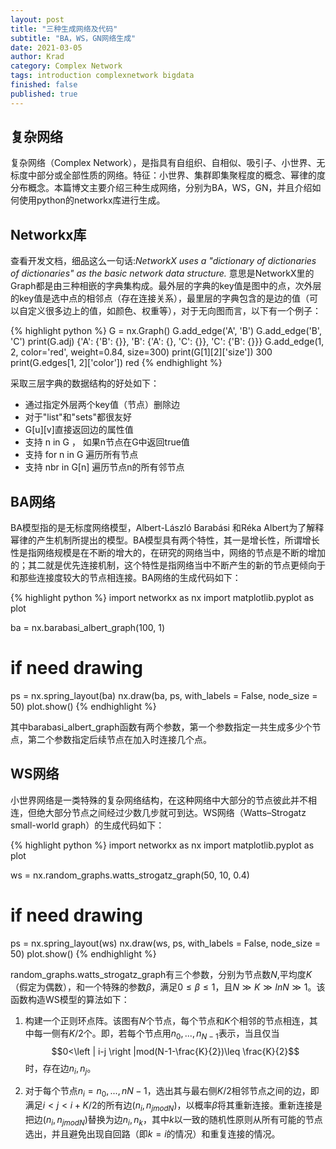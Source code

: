 ```yaml
---
layout: post
title: "三种生成网络及代码"
subtitle: "BA，WS，GN网络生成"
date: 2021-03-05
author: Krad
category: Complex Network
tags: introduction complexnetwork bigdata
finished: false
published: true
---
```


## 复杂网络

复杂网络（Complex Network），是指具有自组织、自相似、吸引子、小世界、无标度中部分或全部性质的网络。特征：小世界、集群即集聚程度的概念、幂律的度分布概念。本篇博文主要介绍三种生成网络，分别为BA，WS，GN，并且介绍如何使用python的networkx库进行生成。

## Networkx库

查看开发文档，细品这么一句话:<span class='evidence'>_NetworkX uses a "dictionary of dictionaries of dictionaries" as the basic network data structure._</span> 意思是NetworkX里的Graph都是由三种相嵌的字典集构成。最外层的字典的key值是图中的点，次外层的key值是选中点的相邻点（存在连接关系），最里层的字典包含的是边的值（可以自定义很多边上的值，如颜色、权重等），对于无向图而言，以下有一个例子：

{% highlight python %}
G = nx.Graph()
G.add_edge('A', 'B')
G.add_edge('B', 'C')
print(G.adj)
{'A': {'B': {}}, 'B': {'A': {}, 'C': {}}, 'C': {'B': {}}}
G.add_edge(1, 2, color='red', weight=0.84, size=300)
print(G[1][2]['size'])
300
print(G.edges[1, 2]['color'])
red
{% endhighlight %}

采取三层字典的数据结构的好处如下：

* 通过指定外层两个key值（节点）删除边
* 对于"list"和"sets"都很友好
* G[u][v]直接返回边的属性值
* 支持 n in G ， 如果n节点在G中返回true值
* 支持 for n in G 遍历所有节点
* 支持 nbr in G[n] 遍历节点n的所有邻节点

## BA网络

BA模型指的是无标度网络模型，Albert-László Barabási 和Réka Albert为了解释幂律的产生机制所提出的模型。BA模型具有两个特性，其一是增长性，所谓增长性是指网络规模是在不断的增大的，在研究的网络当中，网络的节点是不断的增加的；其二就是优先连接机制，这个特性是指网络当中不断产生的新的节点更倾向于和那些连接度较大的节点相连接。BA网络的生成代码如下：

{% highlight python %}
import networkx as nx
import matplotlib.pyplot as plot

ba = nx.barabasi_albert_graph(100, 1)

# if need drawing
ps = nx.spring_layout(ba)
nx.draw(ba, ps, with_labels = False, node_size = 50)
plot.show()
{% endhighlight %}

其中barabasi_albert_graph函数有两个参数，第一个参数指定一共生成多少个节点，第二个参数指定后续节点在加入时连接几个点。

## WS网络

小世界网络是一类特殊的复杂网络结构，在这种网络中大部分的节点彼此并不相连，但绝大部分节点之间经过少数几步就可到达。WS网络（Watts–Strogatz small-world graph）的生成代码如下：

{% highlight python %}
import networkx as nx
import matplotlib.pyplot as plot

ws = nx.random_graphs.watts_strogatz_graph(50, 10, 0.4)

# if need drawing
ps = nx.spring_layout(ws)
nx.draw(ws, ps, with_labels = False, node_size = 50)
plot.show()
{% endhighlight %}

random_graphs.watts_strogatz_graph有三个参数，分别为节点数$N$,平均度$K$（假定为偶数），和一个特殊的参数$\beta$，满足$0 \leq \beta \leq1$，且$N \gg K \gg lnN \gg 1$。该函数构造WS模型的算法如下：

1. 构建一个正则环点阵。该图有$N$个节点，每个节点和$K$个相邻的节点相连，其中每一侧有$K/2$个。即，若每个节点用$n_0,...,n_{N-1}$表示，当且仅当$$0<\left | i-j \right |mod(N-1-\frac{K}{2})\leq \frac{K}{2}$$时，存在边$n_i,n_j$。

2. 对于每个节点$n_i=n_0,...,n{N-1}$，选出其与最右侧$K/2$相邻节点之间的边，即满足$i < j < i+K/2$的所有边$(n_i,n_{j mod N})$，以概率$\beta$将其重新连接。重新连接是把边$(n_i,n_{j mod N})$替换为边$n_i,n_k$，其中$k$以一致的随机性原则从所有可能的节点选出，并且避免出现自回路（即$k=i$的情况）和重复连接的情况。

